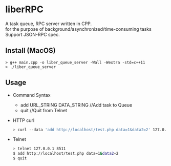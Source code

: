 # liberRPC
A task queue, RPC server written in CPP.<BR>
for the purpose of background/asynchronized/time-consuming tasks<BR>
Support JSON-RPC spec.

## Install (MacOS)
```
> g++ main.cpp -o liber_queue_server -Wall -Wextra -std=c++11
> ./liber_queue_server
```

## Usage

* Command Syntax
  * add URL_STRING DATA_STRING
  //Add task to Queue
  * quit
  //Quit from Telnet
  
* HTTP curl 
  ```Bash
  > curl --data 'add http://localhost/test.php data=1&data2=2' 127.0.0.1:8511
  ```

* Telnet 
  ```Bash
  > telnet 127.0.0.1 8511
  $ add http://localhost/test.php data=1&data2=2
  $ quit
  ```
